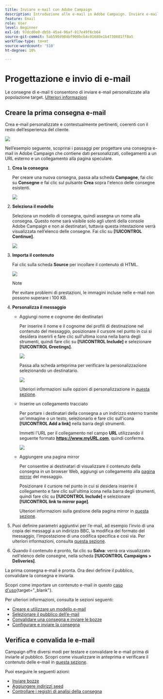 ```yaml
---
title: Inviare e-mail con Adobe Campaign
description: Introduzione alle e-mail in Adobe Campaign. Inviare e-mail personalizzate a una popolazione target.
feature: Email
role: User
level: Beginner
exl-id: 97dcd0e0-db5b-45a4-96af-817e49f6cb64
source-git-commit: 5ab598d904bf900bcb4c01680e1b4730881ff8a5
workflow-type: tm+mt
source-wordcount: '510'
ht-degree: 10%

---
```


# Progettazione e invio di e-mail

Le consegne di e-mail ti consentono di inviare e-mail personalizzate alla popolazione target. [Ulteriori informazioni](../send/send.md)

## Creare la prima consegna e-mail

Crea e-mail personalizzate e contestualmente pertinenti, coerenti con il resto dell’esperienza del cliente.

![](assets/new-email-content.png)


Nell’esempio seguente, scoprirai i passaggi per progettare una consegna e-mail in Adobe Campaign che contiene dati personalizzati, collegamenti a un URL esterno e un collegamento alla pagina speculare.

1. **Crea la consegna**

   Per creare una nuova consegna, passa alla scheda **Campagne**, fai clic su **Consegne** e fai clic sul pulsante **Crea** sopra l&#39;elenco delle consegne esistenti.

   ![](assets/delivery_step_1.png)

1. **Seleziona il modello**

   Seleziona un modello di consegna, quindi assegna un nome alla consegna. Questo nome sarà visibile solo agli utenti della console Adobe Campaign e non ai destinatari, tuttavia questa intestazione verrà visualizzata nell’elenco delle consegne. Fai clic su **[!UICONTROL Continue]**.

   ![](assets/dce_delivery_model.png)

1. **Importa il contenuto**

   Fai clic sulla scheda **Source** per incollare il contenuto di HTML.

   ![](assets/paste-content.png)

   >[!NOTE]
   >
   >Per evitare problemi di prestazioni, le immagini incluse nelle e-mail non possono superare i 100 KB.

1. **Personalizza il messaggio**

   * Aggiungi nome e cognome dei destinatari

     Per inserire il nome e il cognome dei profili di destinazione nel contenuto del messaggio, posizionare il cursore nel punto in cui si desidera inserirli e fare clic sull&#39;ultima icona nella barra degli strumenti, quindi fare clic su **[!UICONTROL Include]** e selezionare **[!UICONTROL Greetings]**.

     ![](assets/include-greetings.png)

     Passa alla scheda anteprima per verificare la personalizzazione selezionando un destinatario.

     ![](assets/perso-check.png)

     Ulteriori informazioni sulle opzioni di personalizzazione in [questa sezione](personalize.md).

   * Inserire un collegamento tracciato

     Per portare i destinatari della consegna a un indirizzo esterno tramite un&#39;immagine o un testo, selezionarlo e fare clic sull&#39;icona **[!UICONTROL Add a link]** nella barra degli strumenti.

     Immetti l&#39;URL per il collegamento nel campo **URL** utilizzando il seguente formato **https://www.myURL.com**, quindi conferma.

     ![](assets/add-a-link.png)

   * Aggiungere una pagina mirror

     Per consentire ai destinatari di visualizzare il contenuto della consegna in un browser Web, aggiungi un collegamento alla [pagina mirror](mirror-page.md) del messaggio.

     Posizionare il cursore nel punto in cui si desidera inserire il collegamento e fare clic sull&#39;ultima icona nella barra degli strumenti, quindi fare clic su **[!UICONTROL Include]** e selezionare **[!UICONTROL link to mirror page]**.

     Ulteriori informazioni sulla gestione della pagina mirror in [questa sezione](mirror-page.md#link-to-mirror-page).

1. Puoi definire parametri aggiuntivi per l’e-mail, ad esempio l’invio di una copia dei messaggi a un indirizzo BBC, la modifica del formato del messaggio, l’impostazione di una codifica specifica e così via. Per ulteriori informazioni, consulta [questa sezione](email-parameters.md).

1. Quando il contenuto è pronto, fai clic su **Salva**: verrà ora visualizzato nell&#39;elenco delle consegne, nella scheda **[!UICONTROL Campaigns > Deliveries]**.

La prima consegna e-mail è pronta. Ora devi definire il pubblico, convalidare la consegna e inviarla.

Scopri come importare un contenuto e-mail in questo [caso d&#39;uso](https://experienceleague.adobe.com/docs/campaign/automation/workflows/use-cases/deliveries/load-delivery-content.html){target="_blank"}.

Per ulteriori informazioni, consulta le sezioni seguenti:

<!--[Design an email in Campaign]-->
* [Creare e utilizzare un modello e-mail](../send/create-templates.md)
* [Selezionare il pubblico dell’e-mail](../audiences/gs-audiences.md)
* [Convalidare una consegna e inviare le bozze](preview-and-proof.md)
* [Configurare e inviare la consegna](configure-and-send.md)

## Verifica e convalida le e-mail

Campaign offre diversi modi per testare e convalidare le e-mail prima di inviarle al pubblico. Scopri come visualizzare in anteprima e verificare il contenuto delle e-mail in [questa sezione](../send/preview-and-proof.md).

Puoi eseguire le seguenti azioni:

* [Inviare bozze](preview-and-proof.md)
* [Aggiungere indirizzi seed](../audiences/test-profiles.md)
* [Controllare i registri di analisi della consegna](delivery-analysis.md)

